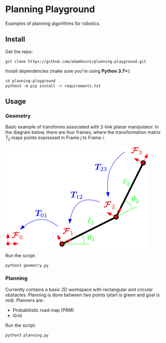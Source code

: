 # Planning Playground

Examples of planning algorithms for robotics.

## Install

Get the repo:
```
git clone https://github.com/adamheins/planning-playground.git
```

Install dependencies (make sure you're using **Python 3.7+**):
```
cd planning-playground
python3 -m pip install -r requirements.txt
```

## Usage

### Geometry

Basic example of transforms associated with 2-link planar manipulator. In the
diagram below, there are four frames, where the transformation matrix $T_{ij}$
maps points expressed in Frame $j$ to Frame $i$.

![Geometry diagram](./manipulator_frames.svg)

Run the script:
```
python3 geometry.py
```

### Planning

Currently contains a basic 2D workspace with rectangular and circular
obstacles. Planning is done between two points (start is green and goal is
red). Planners are:

* Probabilistic road map (PRM)
* Grid

Run the script:
```
python3 planning.py
```
